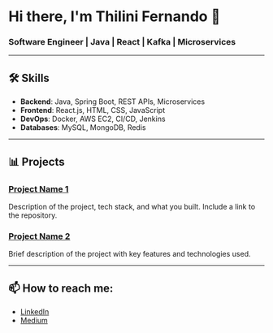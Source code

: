 # Hi there, I'm Thilini Fernando 👋

### Software Engineer | Java | React | Kafka | Microservices

---

## 🛠 Skills
- **Backend**: Java, Spring Boot, REST APIs, Microservices
- **Frontend**: React.js, HTML, CSS, JavaScript
- **DevOps**: Docker, AWS EC2, CI/CD, Jenkins
- **Databases**: MySQL, MongoDB, Redis

---

## 📊 Projects
### [Project Name 1](https://github.com/yourusername/project1)
Description of the project, tech stack, and what you built. Include a link to the repository.

### [Project Name 2](https://github.com/yourusername/project2)
Brief description of the project with key features and technologies used.

---

## 📫 How to reach me:
- [LinkedIn](https://www.linkedin.com/in/k-t-l-fernando)
- [Medium](https://medium.com/@thilini_)
